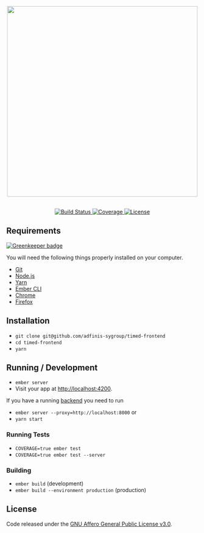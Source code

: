 <p align="center">
  <img width="500" src="/public/assets/logo_text.png?raw=true">
  <br><br>
</p>

<p align="center">
  <a href="https://travis-ci.org/adfinis-sygroup/timed-frontend">
    <img alt="Build Status" src="https://img.shields.io/travis/adfinis-sygroup/timed-frontend/master.svg?style=flat-square">
  </a>
  <a href="https://codecov.io/gh/adfinis-sygroup/timed-frontend">
    <img alt="Coverage" src="https://img.shields.io/codecov/c/github/adfinis-sygroup/timed-frontend/master.svg?style=flat-square">
  </a>
  <a href="/LICENSE">
    <img alt="License" src="https://img.shields.io/github/license/adfinis-sygroup/timed-frontend.svg?style=flat-square">
  </a>
</p>

## Requirements

[![Greenkeeper badge](https://badges.greenkeeper.io/adfinis-sygroup/timed-frontend.svg)](https://greenkeeper.io/)

You will need the following things properly installed on your computer.

* [Git](https://git-scm.com/)
* [Node.js](https://nodejs.org/)
* [Yarn](https://yarnpkg.com/)
* [Ember CLI](https://ember-cli.com/)
* [Chrome](https://www.google.com/chrome/)
* [Firefox](https://www.mozilla.org/firefox/)

## Installation

* `git clone git@github.com/adfinis-sygroup/timed-frontend`
* `cd timed-frontend`
* `yarn`

## Running / Development

* `ember server`
* Visit your app at [http://localhost:4200](http://localhost:4200).

If you have a running [backend](https://github.com/adfinis-sygroup/timed-backend) you need to run

* `ember server --proxy=http://localhost:8000`
or
* `yarn start`

### Running Tests

* `COVERAGE=true ember test`
* `COVERAGE=true ember test --server`

### Building

* `ember build` (development)
* `ember build --environment production` (production)

## License
Code released under the [GNU Affero General Public License v3.0](LICENSE).

